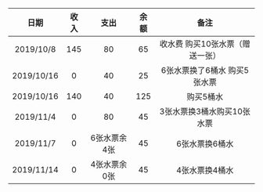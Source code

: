 日期| 收入 | 支出 | 余额 | 备注
:-: | :-: | :-: | :-: | :-: 
2019/10/8 | 145  | 80 | 65  | 收水费 购买10张水票（赠送一张）
2019/10/16 | 0  | 40 | 25  | 6张水票换了6桶水 购买5张水票
2019/10/16 | 140  | 40 | 125  | 购买5桶水
2019/11/4| 0  | 80 | 45  | 3张水票换3桶水购买10张水票
2019/11/7|0 | 6张水票余4张 |45 |6张水票换6桶水|
|2019/11/14|0|4张水票余0张|45|4张水票换4桶水|



